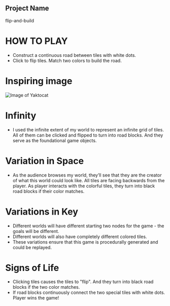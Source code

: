 ## Project Name

flip-and-build

# HOW TO PLAY

- Construct a continuous road between tiles with white dots.
- Click to flip tiles. Match two colors to build the road.

# Inspiring image

![Image of Yaktocat](https://images.unsplash.com/photo-1458682625221-3a45f8a844c7?ixlib=rb-1.2.1&ixid=eyJhcHBfaWQiOjEyMDd9&auto=format&fit=crop&w=967&q=80)

# Infinity
- I used the infinite extent of my world to represent an infinite grid of tiles. 
All of them can be clicked and flipped to turn into road blocks. And they serve as the foundational game objects. 

# Variation in Space
- As the audience browses my world, they’ll see that they are the creator of what this world could look like. 
All tiles are facing backwards from the player. As player interacts with the colorful tiles, they turn into black road blocks if their color matches.

# Variations in Key
- Different worlds will have different starting two nodes for the game - the goals will be different. 
- Different worlds will also have completely different colored tiles. 
- These variations ensure that this game is procedurally generated and could be  replayed. 

# Signs of Life
- Clicking tiles causes the tiles to "flip". And they turn into black road blocks if the two color matches. 
- If road blocks continuously connect the two special tiles with white dots. Player wins the game!
